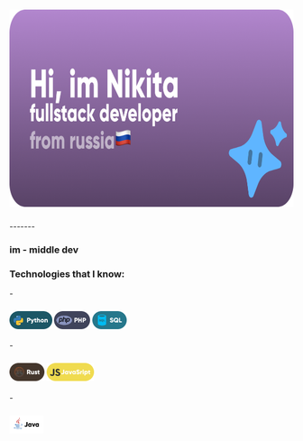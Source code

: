 <h1 align="left"><img src="https://raw.githubusercontent.com/Faynot/Faynot/main/img/Frame%204%D1%8B%D0%B20.png" height="350"/></h1>
-------
<h3 align="left">im - middle dev</h3>
<h3 align="left">Technologies that I know:</h3>
- <h3><img src="https://raw.githubusercontent.com/Faynot/Faynot/main/img/python.png" height="32"/> <img src="https://raw.githubusercontent.com/Faynot/Faynot/main/img/php.png" height="32"/> <img src="https://raw.githubusercontent.com/Faynot/Faynot/main/img/sql.png" height="32"/></h3>
- <h3><img src="https://raw.githubusercontent.com/Faynot/Faynot/main/img/rust.png" height="32"/> <img src="https://raw.githubusercontent.com/Faynot/Faynot/main/img/js.png" height="32"/></h3>
- <h3><img src="https://raw.githubusercontent.com/Faynot/Faynot/main/img/java.png" height="32"/></h3>
